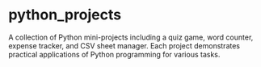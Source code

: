 # python_projects
A collection of Python mini-projects including a quiz game, word counter, expense tracker, and CSV sheet manager. Each project demonstrates practical applications of Python programming for various tasks.
